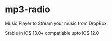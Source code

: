# mp3-radio
Music Player to Stream your music from DropBox

Stable in iOS 13.0+
compatiable upto iOS 12.0
